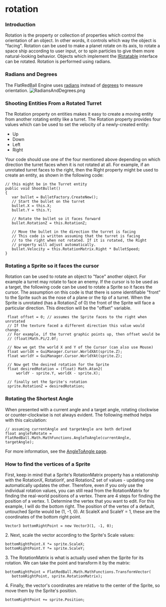 # rotation

### Introduction

Rotation is the property or collection of properties which control the orientation of an object. In other words, it controls which way the object is "facing". Rotation can be used to make a planet rotate on its axis, to rotate a space ship according to user input, or to spin particles to give them more natural-looking behavior. Objects which implement the [IRotatable](../../frb/docs/index.php) interface can be rotated. Rotation is performed using radians.

### Radians and Degrees

The FlatRedBall Engine uses [radians](http://en.wikipedia.org/wiki/Radians) instead of [degrees](http://en.wikipedia.org/wiki/Degree\_\(angle\)) to measure orientation. ![RadiansAndDegrees.png](../../.gitbook/assets/migrated\_media-RadiansAndDegrees.png)

### Shooting Entities From a Rotated Turret

The Rotation property on entities makes it easy to create a moving entity from another rotating entity like a turret. The Rotation property provides four values which can be used to set the velocity of a newly-created entity:

* Up
* Down
* Left
* Right

Your code should use one of the four mentioned above depending on which direction the turret faces when it is not rotated at all. For example, if an unrotated turret faces to the right, then the Right property might be used to create an entity, as shown in the following code:

```lang:c#
// this might be in the Turret entity
public void ShootBullet()
{
   var bullet = BulletFactory.CreateNew();
   // Start the bullet on the turret
   bullet.X = this.X;
   bullet.Y = this.Y;
   
   // Rotate the bullet so it faces forward
   bullet.RotationZ = this.RotationZ;

   // Move the bullet in the direction the turret is facing
   // This code is written assuming that the turret is facing
   // to the right when not rotated. If it is rotated, the Right
   // property will adjust automatically.
   bullet.Velocity = this.RotationMatrix.Right * BulletSpeed;
}
```

### Rotating a Sprite so it faces the cursor

Rotation can be used to rotate an object to "face" another object. For example a turret may rotate to face an enemy. If the cursor is to be used as a target, the following code can be used to rotate a Sprite so it faces the cursor. The assumption on this code is that there is some identifiable "front" to the Sprite such as the nose of a plane or the tip of a turret. When the Sprite is unrotated (has a RotationZ of 0) the front of the Sprite will face a particular direction. This direction will be the "offset" variable.

```
 float offset = 0; // assumes the Sprite faces to the right when unrotated
 // If the texture faced a different direction this value would change.
 // For example, if the turret graphic points up, then offset would be
 // (float)Math.Pi/2.0f;

 // Now we get the world X and Y of the Cursor (can also use Mouse)
 float worldX = GuiManager.Cursor.WorldXAt(sprite.Z);
 float worldY = GuiManager.Cursor.WorldYAt(sprite.Z);

 // Now get the desired rotation for the Sprite
 float desiredRotation = (float) Math.Atan2(
     worldY - sprite.Y, worldX - sprite.X);

 // finally set the Sprite's rotation
 sprite.RotationZ = desiredRotation;
```

### Rotating the Shortest Angle

When presented with a current angle and a target angle, rotating clockwise or counter-clockwise is not always evident. The following method helps with this calculation:

```
// assuming currentAngle and targetAngle are both defined
float angleToRotate = FlatRedBall.Math.MathFunctions.AngleToAngle(currentAngle, targetAngle);
```

For more information, see the [AngleToAngle page](../../frb/docs/index.php).

### How to find the vertices of a Sprite

First, keep in mind that a Sprite's RotationMatrix property has a relationship with the RotationX, RotationY, and RotationZ set of values - updating one automatically updates the other. Therefore, even if you only use the individual rotation values, you can still read from the RotationMatrix for finding the real-world positions of a vertex. There are 4 steps for finding the position of a vertex. 1. Determine the vertex that you want to edit. For this example, I will do the bottom right. The position of the vertex of a default, untouched Sprite would be (1, -1, 0). At ScaleX and ScaleY = 1, these are the coordinates of the bottom right point.

```
Vector3 bottomRightPoint = new Vector3(1, -1, 0);
```

2\. Next, scale the vector according to the Sprite's Scale values:

```
bottomRightPoint.X *= sprite.ScaleX;
bottomRightPoint.Y *= sprite.ScaleY;
```

3\. The RotationMatrix is what is actually used when the Sprite for its rotation. We can take the point and transform it by the matrix:

```
bottomRightPoint = FlatRedBall.Math.MathFunctions.TransformVector(
   bottomRightPoint, sprite.RotationMatrix);
```

4\. Finally, the vector's coordinates are relative to the center of the Sprite, so move them by the Sprite's position.

```
bottomRightPoint += sprite.Position;
```
